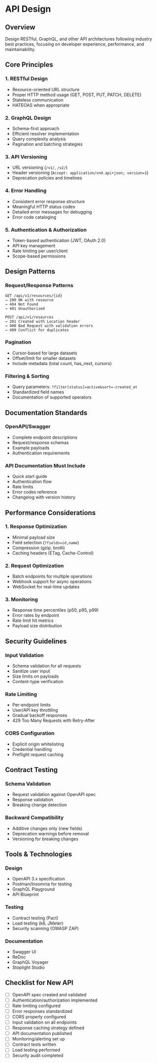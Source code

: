 # API Design

## Overview
Design RESTful, GraphQL, and other API architectures following industry best practices, focusing on developer experience, performance, and maintainability.

## Core Principles

### 1. RESTful Design
- Resource-oriented URL structure
- Proper HTTP method usage (GET, POST, PUT, PATCH, DELETE)
- Stateless communication
- HATEOAS when appropriate

### 2. GraphQL Design
- Schema-first approach
- Efficient resolver implementation
- Query complexity analysis
- Pagination and batching strategies

### 3. API Versioning
- URL versioning (`/v1/`, `/v2/`)
- Header versioning (`Accept: application/vnd.api+json; version=1`)
- Deprecation policies and timelines

### 4. Error Handling
- Consistent error response structure
- Meaningful HTTP status codes
- Detailed error messages for debugging
- Error code cataloging

### 5. Authentication & Authorization
- Token-based authentication (JWT, OAuth 2.0)
- API key management
- Rate limiting per user/client
- Scope-based permissions

## Design Patterns

### Request/Response Patterns
```
GET /api/v1/resources/{id}
→ 200 OK with resource
→ 404 Not Found
→ 401 Unauthorized

POST /api/v1/resources
→ 201 Created with Location header
→ 400 Bad Request with validation errors
→ 409 Conflict for duplicates
```

### Pagination
- Cursor-based for large datasets
- Offset/limit for smaller datasets
- Include metadata (total count, has_next, cursors)

### Filtering & Sorting
- Query parameters: `?filter[status]=active&sort=-created_at`
- Standardized field names
- Documentation of supported operators

## Documentation Standards

### OpenAPI/Swagger
- Complete endpoint descriptions
- Request/response schemas
- Example payloads
- Authentication requirements

### API Documentation Must Include
- Quick start guide
- Authentication flow
- Rate limits
- Error codes reference
- Changelog with version history

## Performance Considerations

### 1. Response Optimization
- Minimal payload size
- Field selection (`?fields=id,name`)
- Compression (gzip, brotli)
- Caching headers (ETag, Cache-Control)

### 2. Request Optimization
- Batch endpoints for multiple operations
- Webhook support for async operations
- WebSocket for real-time updates

### 3. Monitoring
- Response time percentiles (p50, p95, p99)
- Error rates by endpoint
- Rate limit hit metrics
- Payload size distribution

## Security Guidelines

### Input Validation
- Schema validation for all requests
- Sanitize user input
- Size limits on payloads
- Content-type verification

### Rate Limiting
- Per-endpoint limits
- User/API key throttling
- Gradual backoff responses
- 429 Too Many Requests with Retry-After

### CORS Configuration
- Explicit origin whitelisting
- Credential handling
- Preflight request caching

## Contract Testing

### Schema Validation
- Request validation against OpenAPI spec
- Response validation
- Breaking change detection

### Backward Compatibility
- Additive changes only (new fields)
- Deprecation warnings before removal
- Versioning for breaking changes

## Tools & Technologies

### Design
- OpenAPI 3.x specification
- Postman/Insomnia for testing
- GraphQL Playground
- API Blueprint

### Testing
- Contract testing (Pact)
- Load testing (k6, JMeter)
- Security scanning (OWASP ZAP)

### Documentation
- Swagger UI
- ReDoc
- GraphQL Voyager
- Stoplight Studio

## Checklist for New API

- [ ] OpenAPI spec created and validated
- [ ] Authentication/authorization implemented
- [ ] Rate limiting configured
- [ ] Error responses standardized
- [ ] CORS properly configured
- [ ] Input validation on all endpoints
- [ ] Response caching strategy defined
- [ ] API documentation published
- [ ] Monitoring/alerting set up
- [ ] Contract tests written
- [ ] Load testing performed
- [ ] Security audit completed
